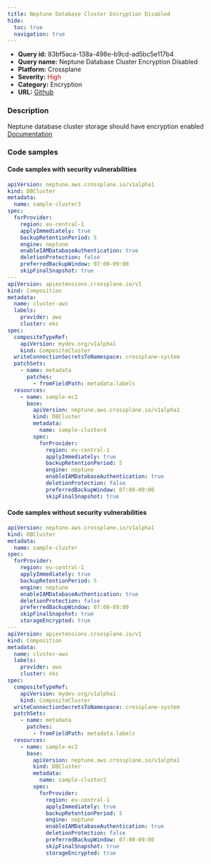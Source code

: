 ```yaml
---
title: Neptune Database Cluster Encryption Disabled
hide:
  toc: true
  navigation: true
---
```


<style>
  .highlight .hll {
    background-color: #ff171742;
  }
  .md-content {
    max-width: 1100px;
    margin: 0 auto;
  }
</style>

-   **Query id:** 83bf5aca-138a-498e-b9cd-ad5bc5e117b4
-   **Query name:** Neptune Database Cluster Encryption Disabled
-   **Platform:** Crossplane
-   **Severity:** <span style="color:#C00">High</span>
-   **Category:** Encryption
-   **URL:** [Github](https://github.com/Checkmarx/kics/tree/master/assets/queries/crossplane/aws/neptune_database_cluster_encryption_disabled)

### Description
Neptune database cluster storage should have encryption enabled<br>
[Documentation](https://doc.crds.dev/github.com/crossplane/provider-aws/neptune.aws.crossplane.io/DBCluster/v1alpha1@v0.29.0#spec-forProvider-storageEncrypted)

### Code samples
#### Code samples with security vulnerabilities
```yaml title="Positive test num. 1 - yaml file" hl_lines="40 50 6 15"
apiVersion: neptune.aws.crossplane.io/v1alpha1
kind: DBCluster
metadata:
  name: sample-cluster3
spec:
  forProvider:
    region: eu-central-1
    applyImmediately: true
    backupRetentionPeriod: 5
    engine: neptune
    enableIAMDatabaseAuthentication: true
    deletionProtection: false
    preferredBackupWindow: 07:00-09:00
    skipFinalSnapshot: true
---
apiVersion: apiextensions.crossplane.io/v1
kind: Composition
metadata:
  name: cluster-aws
  labels:
    provider: aws
    cluster: eks
spec:
  compositeTypeRef:
    apiVersion: mydev.org/v1alpha1
    kind: CompositeCluster
  writeConnectionSecretsToNamespace: crossplane-system
  patchSets:
    - name: metadata
      patches:
        - fromFieldPath: metadata.labels
  resources:
    - name: sample-ec2
      base:
        apiVersion: neptune.aws.crossplane.io/v1alpha1
        kind: DBCluster
        metadata:
          name: sample-cluster4
        spec:
          forProvider:
            region: eu-central-1
            applyImmediately: true
            backupRetentionPeriod: 5
            engine: neptune
            enableIAMDatabaseAuthentication: true
            deletionProtection: false
            preferredBackupWindow: 07:00-09:00
            skipFinalSnapshot: true

```


#### Code samples without security vulnerabilities
```yaml title="Negative test num. 1 - yaml file"
apiVersion: neptune.aws.crossplane.io/v1alpha1
kind: DBCluster
metadata:
  name: sample-cluster
spec:
  forProvider:
    region: eu-central-1
    applyImmediately: true
    backupRetentionPeriod: 5
    engine: neptune
    enableIAMDatabaseAuthentication: true
    deletionProtection: false
    preferredBackupWindow: 07:00-09:00
    skipFinalSnapshot: true
    storageEncrypted: true
---
apiVersion: apiextensions.crossplane.io/v1
kind: Composition
metadata:
  name: cluster-aws
  labels:
    provider: aws
    cluster: eks
spec:
  compositeTypeRef:
    apiVersion: mydev.org/v1alpha1
    kind: CompositeCluster
  writeConnectionSecretsToNamespace: crossplane-system
  patchSets:
    - name: metadata
      patches:
        - fromFieldPath: metadata.labels
  resources:
    - name: sample-ec2
      base:
        apiVersion: neptune.aws.crossplane.io/v1alpha1
        kind: DBCluster
        metadata:
          name: sample-cluster2
        spec:
          forProvider:
            region: eu-central-1
            applyImmediately: true
            backupRetentionPeriod: 5
            engine: neptune
            enableIAMDatabaseAuthentication: true
            deletionProtection: false
            preferredBackupWindow: 07:00-09:00
            skipFinalSnapshot: true
            storageEncrypted: true

```
